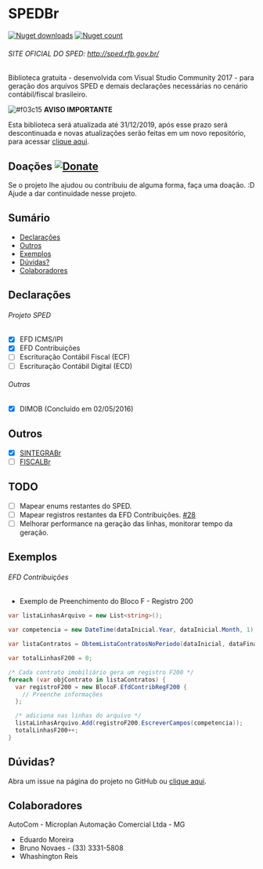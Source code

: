 # SPEDBr
[![Nuget downloads](https://img.shields.io/nuget/dt/SPEDBr.NET.svg)](https://www.nuget.org/packages/SPEDBr.NET/)
[![Nuget count](https://img.shields.io/nuget/v/SPEDBr.NET.svg)](https://www.nuget.org/packages/SPEDBr.NET/)
###### SITE OFICIAL DO SPED: http://sped.rfb.gov.br/
Biblioteca gratuita  - desenvolvida com Visual Studio Community 2017 - para geração dos arquivos SPED e demais declarações necessárias no cenário contábil/fiscal brasileiro.

![#f03c15](https://placehold.it/15/f03c15/000000?text=+) <b>AVISO IMPORTANTE</b>

Esta biblioteca será atualizada até 31/12/2019, após esse prazo será descontinuada e novas atualizações serão feitas em um novo repositório, para acessar [clique aqui](https://github.com/samuelrochaoliveira/SPEDBr).

## Doações [![Donate](https://img.shields.io/badge/Doações-Doare-ff69b4.svg)](http://doa.re/k3jpt)

Se o projeto lhe ajudou ou contribuiu de alguma forma, faça uma doação. :D Ajude a dar continuidade nesse projeto.

## Sumário

- [Declarações](#declaracoes)
- [Outros](#outros)
- [Exemplos](#exemplos)
- [Dúvidas?](#dúvidas)
- [Colaboradores](#colaboradores)

## Declarações

###### Projeto SPED

- [x] EFD ICMS/IPI
- [x] EFD Contribuições
- [ ] Escrituração Contábil Fiscal (ECF)
- [ ] Escrituração Contábil Digital (ECD)

###### Outras

- [x] DIMOB (Concluído em 02/05/2016)

## Outros
- [x] [SINTEGRABr](https://github.com/samuelroliveira/SINTEGRABr)
- [ ] [FISCALBr](https://github.com/samuelroliveira/FiscalBr)

## TODO

- [ ] Mapear enums restantes do SPED.
- [ ] Mapear registros restantes da EFD Contribuições. [#28](https://github.com/samuelrochaoliveira/SPEDBr/issues/28)
- [ ] Melhorar performance na geração das linhas, monitorar tempo da geração.

## Exemplos

###### EFD Contribuições

- Exemplo de Preenchimento do Bloco F - Registro 200

```cs
var listaLinhasArquivo = new List<string>();

var competencia = new DateTime(dataInicial.Year, dataInicial.Month, 1);

var listaContratos = ObtemListaContratosNoPeriodo(dataInicial, dataFinal);

var totalLinhasF200 = 0;

/* Cada contrato imobiliário gera um registro F200 */
foreach (var objContrato in listaContratos) {
  var registroF200 = new BlocoF.EfdContribRegF200 {
    // Preenche informações
  };

  /* adiciona nas linhas do arquivo */
  listaLinhasArquivo.Add(registroF200.EscreverCampos(competencia));
  totalLinhasF200++;
}
```

## Dúvidas?

Abra um issue na página do projeto no GitHub ou [clique aqui](https://github.com/samuelroliveira/SPEDBr/issues).

## Colaboradores

AutoCom - Microplan Automação Comercial Ltda - MG
- Eduardo Moreira
- Bruno Novaes - (33) 3331-5808
- Whashington Reis
